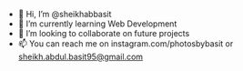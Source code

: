 - 👋 Hi, I’m @sheikhabbasit
- 🌱 I’m currently learning Web Development
- 💞️ I’m looking to collaborate on future projects
- 📫 You can reach me on instagram.com/photosbybasit or sheikh.abdul.basit95@gmail.com



